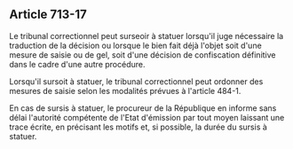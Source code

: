 Article 713-17
----
Le tribunal correctionnel peut surseoir à statuer lorsqu'il juge nécessaire la
traduction de la décision ou lorsque le bien fait déjà l'objet soit d'une mesure
de saisie ou de gel, soit d'une décision de confiscation définitive dans le
cadre d'une autre procédure.

Lorsqu'il sursoit à statuer, le tribunal correctionnel peut ordonner des mesures
de saisie selon les modalités prévues à l'article 484-1.

En cas de sursis à statuer, le procureur de la République en informe sans délai
l'autorité compétente de l'Etat d'émission par tout moyen laissant une trace
écrite, en précisant les motifs et, si possible, la durée du sursis à statuer.
